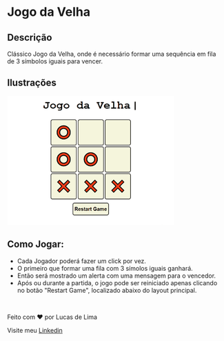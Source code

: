 # Jogo da Velha

<h2>Descrição</h2>

<p>Clássico Jogo da Velha, onde é necessário formar uma sequência em fila de 3 símbolos iguais para vencer.</p>

<h2>Ilustrações</h2>

<img src="video//Ilustration.gif" height="300px">

<h2>Como Jogar:</h2>

<ul>
    <li>Cada Jogador poderá fazer um click por vez.</li>
    <li>O primeiro que formar uma fila com 3 símolos iguais ganhará.</li>
    <li>Então será mostrado um alerta com uma mensagem para o vencedor.</li>
    <li>Após ou durante a partida, o jogo pode ser reiniciado apenas clicando no botão "Restart Game", localizado abaixo do layout principal.
</ul>

<br>

<p>Feito com ♥ por Lucas de Lima</p>
<p>Visite meu <a href="https://www.linkedin.com/in/lucas-lima-880aa1206/">Linkedin</a></p>
